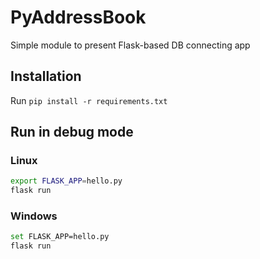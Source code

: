 # PyAddressBook 

Simple module to present Flask-based DB connecting app

## Installation
Run `pip install -r requirements.txt`

## Run in debug mode
### Linux  
```bash
export FLASK_APP=hello.py  
flask run
```
### Windows
```bash
set FLASK_APP=hello.py
flask run
```